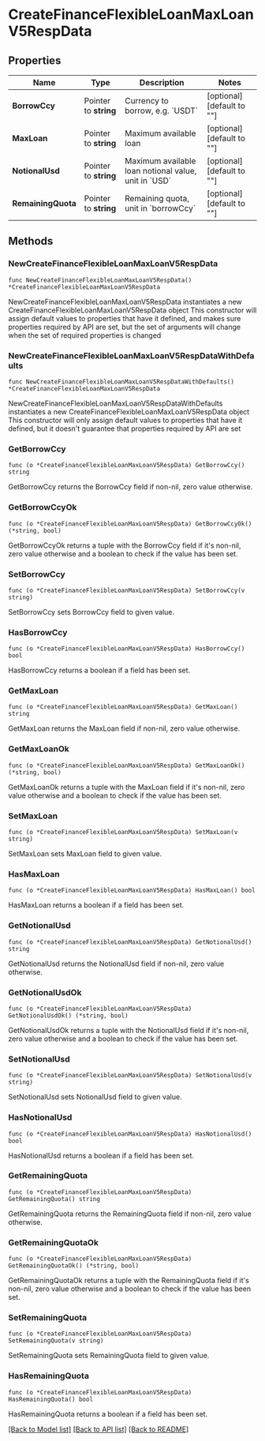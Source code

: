# CreateFinanceFlexibleLoanMaxLoanV5RespData

## Properties

Name | Type | Description | Notes
------------ | ------------- | ------------- | -------------
**BorrowCcy** | Pointer to **string** | Currency to borrow, e.g. &#x60;USDT&#x60; | [optional] [default to ""]
**MaxLoan** | Pointer to **string** | Maximum available loan | [optional] [default to ""]
**NotionalUsd** | Pointer to **string** | Maximum available loan notional value, unit in &#x60;USD&#x60; | [optional] [default to ""]
**RemainingQuota** | Pointer to **string** | Remaining quota, unit in &#x60;borrowCcy&#x60; | [optional] [default to ""]

## Methods

### NewCreateFinanceFlexibleLoanMaxLoanV5RespData

`func NewCreateFinanceFlexibleLoanMaxLoanV5RespData() *CreateFinanceFlexibleLoanMaxLoanV5RespData`

NewCreateFinanceFlexibleLoanMaxLoanV5RespData instantiates a new CreateFinanceFlexibleLoanMaxLoanV5RespData object
This constructor will assign default values to properties that have it defined,
and makes sure properties required by API are set, but the set of arguments
will change when the set of required properties is changed

### NewCreateFinanceFlexibleLoanMaxLoanV5RespDataWithDefaults

`func NewCreateFinanceFlexibleLoanMaxLoanV5RespDataWithDefaults() *CreateFinanceFlexibleLoanMaxLoanV5RespData`

NewCreateFinanceFlexibleLoanMaxLoanV5RespDataWithDefaults instantiates a new CreateFinanceFlexibleLoanMaxLoanV5RespData object
This constructor will only assign default values to properties that have it defined,
but it doesn't guarantee that properties required by API are set

### GetBorrowCcy

`func (o *CreateFinanceFlexibleLoanMaxLoanV5RespData) GetBorrowCcy() string`

GetBorrowCcy returns the BorrowCcy field if non-nil, zero value otherwise.

### GetBorrowCcyOk

`func (o *CreateFinanceFlexibleLoanMaxLoanV5RespData) GetBorrowCcyOk() (*string, bool)`

GetBorrowCcyOk returns a tuple with the BorrowCcy field if it's non-nil, zero value otherwise
and a boolean to check if the value has been set.

### SetBorrowCcy

`func (o *CreateFinanceFlexibleLoanMaxLoanV5RespData) SetBorrowCcy(v string)`

SetBorrowCcy sets BorrowCcy field to given value.

### HasBorrowCcy

`func (o *CreateFinanceFlexibleLoanMaxLoanV5RespData) HasBorrowCcy() bool`

HasBorrowCcy returns a boolean if a field has been set.

### GetMaxLoan

`func (o *CreateFinanceFlexibleLoanMaxLoanV5RespData) GetMaxLoan() string`

GetMaxLoan returns the MaxLoan field if non-nil, zero value otherwise.

### GetMaxLoanOk

`func (o *CreateFinanceFlexibleLoanMaxLoanV5RespData) GetMaxLoanOk() (*string, bool)`

GetMaxLoanOk returns a tuple with the MaxLoan field if it's non-nil, zero value otherwise
and a boolean to check if the value has been set.

### SetMaxLoan

`func (o *CreateFinanceFlexibleLoanMaxLoanV5RespData) SetMaxLoan(v string)`

SetMaxLoan sets MaxLoan field to given value.

### HasMaxLoan

`func (o *CreateFinanceFlexibleLoanMaxLoanV5RespData) HasMaxLoan() bool`

HasMaxLoan returns a boolean if a field has been set.

### GetNotionalUsd

`func (o *CreateFinanceFlexibleLoanMaxLoanV5RespData) GetNotionalUsd() string`

GetNotionalUsd returns the NotionalUsd field if non-nil, zero value otherwise.

### GetNotionalUsdOk

`func (o *CreateFinanceFlexibleLoanMaxLoanV5RespData) GetNotionalUsdOk() (*string, bool)`

GetNotionalUsdOk returns a tuple with the NotionalUsd field if it's non-nil, zero value otherwise
and a boolean to check if the value has been set.

### SetNotionalUsd

`func (o *CreateFinanceFlexibleLoanMaxLoanV5RespData) SetNotionalUsd(v string)`

SetNotionalUsd sets NotionalUsd field to given value.

### HasNotionalUsd

`func (o *CreateFinanceFlexibleLoanMaxLoanV5RespData) HasNotionalUsd() bool`

HasNotionalUsd returns a boolean if a field has been set.

### GetRemainingQuota

`func (o *CreateFinanceFlexibleLoanMaxLoanV5RespData) GetRemainingQuota() string`

GetRemainingQuota returns the RemainingQuota field if non-nil, zero value otherwise.

### GetRemainingQuotaOk

`func (o *CreateFinanceFlexibleLoanMaxLoanV5RespData) GetRemainingQuotaOk() (*string, bool)`

GetRemainingQuotaOk returns a tuple with the RemainingQuota field if it's non-nil, zero value otherwise
and a boolean to check if the value has been set.

### SetRemainingQuota

`func (o *CreateFinanceFlexibleLoanMaxLoanV5RespData) SetRemainingQuota(v string)`

SetRemainingQuota sets RemainingQuota field to given value.

### HasRemainingQuota

`func (o *CreateFinanceFlexibleLoanMaxLoanV5RespData) HasRemainingQuota() bool`

HasRemainingQuota returns a boolean if a field has been set.


[[Back to Model list]](../README.md#documentation-for-models) [[Back to API list]](../README.md#documentation-for-api-endpoints) [[Back to README]](../README.md)


